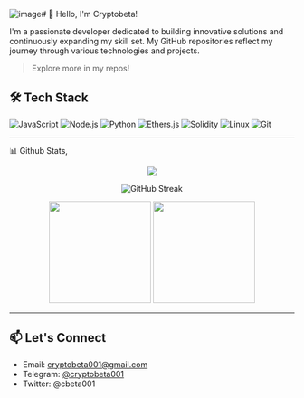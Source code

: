 ![image](https://github.com/user-attachments/assets/8cef6853-4d70-4d36-abc8-ea643fc2f55b)# 👋 Hello, I'm Cryptobeta!

I'm a passionate developer dedicated to building innovative solutions and continuously expanding my skill set. My GitHub repositories reflect my journey through various technologies and projects.

> Explore more in my repos!

## 🛠️ Tech Stack

![JavaScript](https://img.shields.io/badge/-JavaScript-black?style=flat-square&logo=javascript)
![Node.js](https://img.shields.io/badge/-Node.js-black?style=flat-square&logo=node.js)
![Python](https://img.shields.io/badge/-Python-black?style=flat-square&logo=python)
![Ethers.js](https://img.shields.io/badge/-Ethers.js-purple?style=flat-square)
![Solidity](https://img.shields.io/badge/-Solidity-black?style=flat-square&logo=solidity)
![Linux](https://img.shields.io/badge/-Linux-black?style=flat-square&logo=linux)
![Git](https://img.shields.io/badge/-Git-black?style=flat-square&logo=git)

---
📊 Github Stats,
<p align="center">
<img src="https://readme-typing-svg.herokuapp.com/?font=JetBrains+Mono&color=39FF14&pause=1000&center=true&vCenter=true&width=435&lines=Crypto+Trader;Sr.Technical+Engineer;Node+Infra+Specialist&background=00000000" />
</p>
</p>
<p align="center">
  <img src="https://github-readme-streak-stats.herokuapp.com/?user=cryptobeta001&theme=tokyonight" alt="GitHub Streak"/>
</p>

<p align="center">
  <img height="180" src="https://github-readme-stats.vercel.app/api?username=cryptobeta001&show_icons=true&theme=tokyonight" />
  <img height="180" src="https://github-readme-stats.vercel.app/api/top-langs?username=cryptobeta001&layout=compact&theme=tokyonight" />
</p>

---

## 📫 Let's Connect

- Email: [cryptobeta001@gmail.com](mailto:your.email@example.com)
- Telegram: [@cryptobeta001](https://t.me/YourTelegram)
- Twitter: @cbeta001
